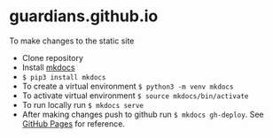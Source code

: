 # guardians.github.io

To make changes to the static site
* Clone repository
* Install [mkdocs](https://www.mkdocs.org/getting-started/)
* `$ pip3 install mkdocs`
* To create a virtual environment `$ python3 -m venv mkdocs`
* To activate virtual environment `$ source mkdocs/bin/activate`
* To run locally run   `$ mkdocs serve`
* After making changes push to github run `$ mkdocs gh-deploy`. See [GitHub Pages](https://www.mkdocs.org/user-guide/deploying-your-docs/) for reference.  
